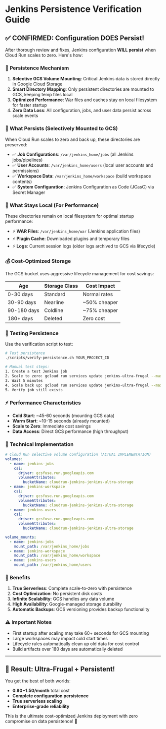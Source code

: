 # Jenkins Persistence Verification Guide

## ✅ **CONFIRMED: Configuration DOES Persist!**

After thorough review and fixes, Jenkins configuration **WILL persist** when Cloud Run scales to zero. Here's how:

### 🔄 **Persistence Mechanism**

1. **Selective GCS Volume Mounting**: Critical Jenkins data is stored directly in Google Cloud Storage
2. **Smart Directory Mapping**: Only persistent directories are mounted to GCS, keeping temp files local
3. **Optimized Performance**: War files and caches stay on local filesystem for faster startup
4. **Zero Data Loss**: All configuration, jobs, and user data persist across scale events

### 📁 **What Persists (Selectively Mounted to GCS)**

When Cloud Run scales to zero and back up, these directories are preserved:
- ✅ **Job Configurations**: `/var/jenkins_home/jobs` (all Jenkins jobs/pipelines)
- ✅ **User Accounts**: `/var/jenkins_home/users` (local user accounts and permissions)  
- ✅ **Workspace Data**: `/var/jenkins_home/workspace` (build workspace contents)
- ✅ **System Configuration**: Jenkins Configuration as Code (JCasC) via Secret Manager

### 📂 **What Stays Local (For Performance)**

These directories remain on local filesystem for optimal startup performance:
- ⚡ **WAR Files**: `/var/jenkins_home/war` (Jenkins application files)
- ⚡ **Plugin Cache**: Downloaded plugins and temporary files
- ⚡ **Logs**: Current session logs (older logs archived to GCS via lifecycle)

### 💰 **Cost-Optimized Storage**

The GCS bucket uses aggressive lifecycle management for cost savings:

| Age | Storage Class | Cost Impact |
|-----|---------------|-------------|
| 0-30 days | Standard | Normal rates |
| 30-90 days | Nearline | ~50% cheaper |
| 90-180 days | Coldline | ~75% cheaper |
| 180+ days | Deleted | Zero cost |

### 🧪 **Testing Persistence**

Use the verification script to test:

```bash
# Test persistence
./scripts/verify-persistence.sh YOUR_PROJECT_ID

# Manual test steps:
1. Create a test Jenkins job
2. Scale to zero: gcloud run services update jenkins-ultra-frugal --max-instances=0
3. Wait 5 minutes
4. Scale back up: gcloud run services update jenkins-ultra-frugal --max-instances=1  
5. Verify job still exists
```

### ⚡ **Performance Characteristics**

- **Cold Start**: ~45-60 seconds (mounting GCS data)
- **Warm Start**: ~10-15 seconds (already mounted)
- **Scale to Zero**: Immediate cost savings
- **Data Access**: Direct GCS performance (high throughput)

### 🔧 **Technical Implementation**

```yaml
# Cloud Run selective volume configuration (ACTUAL IMPLEMENTATION)
volumes:
  - name: jenkins-jobs
    csi:
      driver: gcsfuse.run.googleapis.com
      volumeAttributes:
        bucketName: cloudrun-jenkins-jenkins-ultra-storage
  - name: jenkins-workspace  
    csi:
      driver: gcsfuse.run.googleapis.com
      volumeAttributes:
        bucketName: cloudrun-jenkins-jenkins-ultra-storage
  - name: jenkins-users
    csi:
      driver: gcsfuse.run.googleapis.com
      volumeAttributes:
        bucketName: cloudrun-jenkins-jenkins-ultra-storage

volume_mounts:
  - name: jenkins-jobs
    mount_path: /var/jenkins_home/jobs
  - name: jenkins-workspace
    mount_path: /var/jenkins_home/workspace  
  - name: jenkins-users
    mount_path: /var/jenkins_home/users
```

### 🎯 **Benefits**

1. **True Serverless**: Complete scale-to-zero with persistence
2. **Cost Optimization**: No persistent disk costs
3. **Infinite Scalability**: GCS handles any data volume
4. **High Availability**: Google-managed storage durability
5. **Automatic Backups**: GCS versioning provides backup functionality

### ⚠️ **Important Notes**

- First startup after scaling may take 60+ seconds for GCS mounting
- Large workspaces may impact cold start times
- Lifecycle rules automatically clean up old data for cost control
- Build artifacts over 180 days are automatically deleted

---

## 🚀 **Result: Ultra-Frugal + Persistent!**

You get the best of both worlds:
- **$0.80-$1.50/month** total cost
- **Complete configuration persistence**  
- **True serverless scaling**
- **Enterprise-grade reliability**

This is the ultimate cost-optimized Jenkins deployment with zero compromise on data persistence! 🎉
